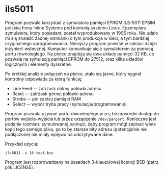 ils5011
=======

Program pozwala korzystać z symulatora pamięci EPROM ILS-5011 EPSIM polskiej firmy Inline Systems pod kontrolą systemu Linux. Egzemplarz symulatora, który posiadam, został wyprodukowany w 1995 roku. Nie udało mi się znaleźć żadnej wzmianki o tym produkcje w sieci, a tym bardziej oryginalnego oprogramowania. Niniejszy program powstał w całości dzięki inżynierii wstecznej. Komputer komunikuje się z symulatorem za pomocą portu równoległego. Na płytce znajdują się dwa układy pamięci 32 KB, co pozwala na symulację pamięci EPROM do 27512, oraz kilka układów logicznych i elementy dyskretne.

Po krótkiej analizie połączeń na płytce, stało się jasne, który sygnał kontrolny odpowiada za którą funkcję:

* Line Feed -- zatrzask dolnej połówki adresu
* Reset -- zatrzask górnej połówki adresu
* Strobe -- pin zapisu pamięci RAM
* Select -- wybór trybu pracy (symulacja/programowanie)

Program pozwala używać portu równoległego przez bezpośredni dostęp do portów wejścia-wyjścia lub przez urządzenie `/dev/parport`. Konieczne jest podanie rozmiaru symulowanej pamięci, żeby program mógł zapisać wiele kopii tego samego pliku, po to by starsze bity adresu (potencjalnie nie podłączone) nie miały wpływu na odczytywane dane.

Przykład użycia:

    ils5011 -s 16 test.bin

Program jest rozprowadzany na zasadach 3-klauzulowej licencji BSD (patrz plik LICENSE).
